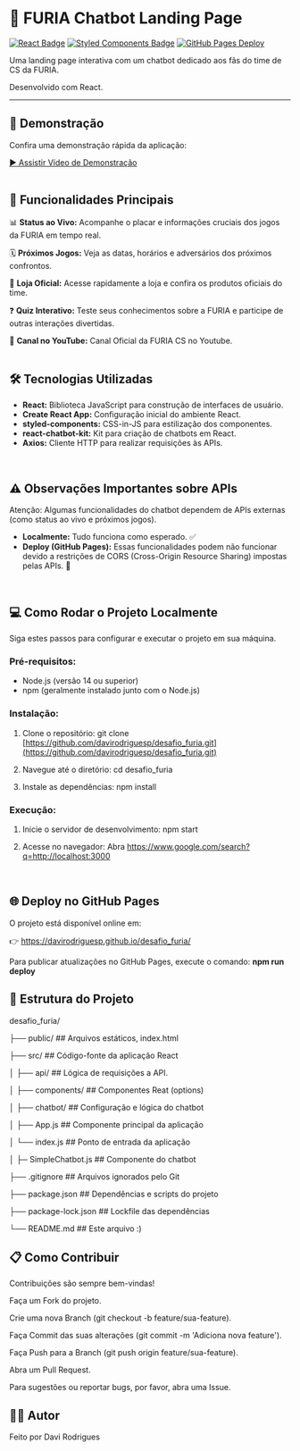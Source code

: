 # 🦁 FURIA Chatbot Landing Page

[![React Badge](https://img.shields.io/badge/React-61DAFB?style=for-the-badge&logo=react&logoColor=black)](https://reactjs.org/)
[![Styled Components Badge](https://img.shields.io/badge/styled--components-DB7093?style=for-the-badge&logo=styled-components&logoColor=white)](https://styled-components.com/)
[![GitHub Pages Deploy](https://img.shields.io/badge/Deploy-GitHub%20Pages-222222?style=for-the-badge&logo=github)](https://davirodriguesp.github.io/desafio_furia/)

Uma landing page interativa com um chatbot dedicado aos fãs do time de CS da FURIA.

Desenvolvido com React.

---

## 📸 Demonstração

Confira uma demonstração rápida da aplicação:

[▶️ Assistir Vídeo de Demonstração](https://drive.google.com/file/d/1eW4Fg5xNYNY10txW8VUFw0pHUeghGu8W/view?usp=sharing)
<br>
<br/>

## 🚀 Funcionalidades Principais

📊 **Status ao Vivo:** Acompanhe o placar e informações cruciais dos jogos da FURIA em tempo real.

🗓️ **Próximos Jogos:** Veja as datas, horários e adversários dos próximos confrontos.

🛒 **Loja Oficial:** Acesse rapidamente a loja e confira os produtos oficiais do time.

❓ **Quiz Interativo:** Teste seus conhecimentos sobre a FURIA e participe de outras interações divertidas.

🎥 **Canal no YouTube:** Canal Oficial da FURIA CS no Youtube.
<br>
<br/>

## 🛠️ Tecnologias Utilizadas
* **React:** Biblioteca JavaScript para construção de interfaces de usuário.
* **Create React App:** Configuração inicial do ambiente React.
* **styled-components:** CSS-in-JS para estilização dos componentes.
* **react-chatbot-kit:** Kit para criação de chatbots em React.
* **Axios:** Cliente HTTP para realizar requisições às APIs.
<br/>

## ⚠️ Observações Importantes sobre APIs
Atenção: Algumas funcionalidades do chatbot dependem de APIs externas (como status ao vivo e próximos jogos).

* **Localmente:** Tudo funciona como esperado. ✅
* **Deploy (GitHub Pages):** Essas funcionalidades podem não funcionar devido a restrições de CORS (Cross-Origin Resource Sharing) impostas pelas APIs. 🚧
<br/>

## 💻 Como Rodar o Projeto Localmente
Siga estes passos para configurar e executar o projeto em sua máquina.

### Pré-requisitos:

* Node.js (versão 14 ou superior)
* npm (geralmente instalado junto com o Node.js)
  
### Instalação:

1. Clone o repositório:
git clone [https://github.com/davirodriguesp/desafio_furia.git](https://github.com/davirodriguesp/desafio_furia.git)

2. Navegue até o diretório:
cd desafio_furia

3. Instale as dependências:
npm install

### Execução:

1. Inicie o servidor de desenvolvimento:
npm start

2. Acesse no navegador: Abra https://www.google.com/search?q=http://localhost:3000
<br/>

## 🌐 Deploy no GitHub Pages
O projeto está disponível online em:

👉 https://davirodriguesp.github.io/desafio_furia/

Para publicar atualizações no GitHub Pages, execute o comando:
**npm run deploy**
<br/>
## 📁 Estrutura do Projeto
desafio_furia/

├── public/             ## Arquivos estáticos, index.html

├── src/                ## Código-fonte da aplicação React

│   ├── api/            ## Lógica de requisições a API.

│   ├── components/     ## Componentes Reat (options)

│   ├── chatbot/        ## Configuração e lógica do chatbot

│   ├── App.js          ##  Componente principal da aplicação

│   └── index.js        ## Ponto de entrada da aplicação

│   ├─ SimpleChatbot.js ## Componente do chatbot

├── .gitignore          ## Arquivos ignorados pelo Git

├── package.json        ## Dependências e scripts do projeto

├── package-lock.json   ## Lockfile das dependências

└── README.md           ## Este arquivo :)

## 📋 Como Contribuir
Contribuições são sempre bem-vindas!

Faça um Fork do projeto. 

Crie uma nova Branch (git checkout -b feature/sua-feature).

Faça Commit das suas alterações (git commit -m 'Adiciona nova feature').

Faça Push para a Branch (git push origin feature/sua-feature).

Abra um Pull Request.

Para sugestões ou reportar bugs, por favor, abra uma Issue.   

## 🙋‍♂️ Autor
Feito por Davi Rodrigues
